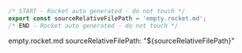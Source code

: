 ```js server
/* START - Rocket auto generated - do not touch */
export const sourceRelativeFilePath = 'empty.rocket.md';
/* END - Rocket auto generated - do not touch */
```

empty.rocket.md sourceRelativeFilePath: "${sourceRelativeFilePath}"